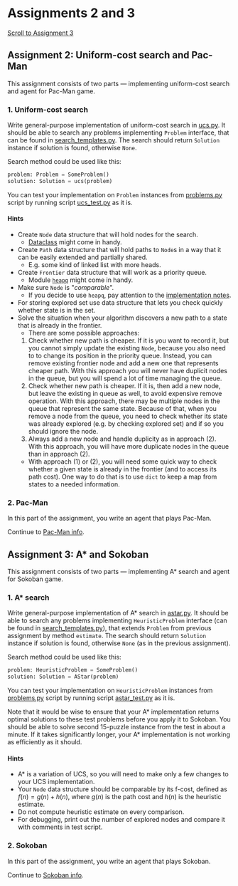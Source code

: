 # Assignments 2 and 3
[Scroll to Assignment 3](#assignment-3-sokoban)

## Assignment 2: Uniform-cost search and Pac-Man

This assignment consists of two parts — implementing uniform-cost search and agent for Pac-Man game.

### 1. Uniform-cost search
Write general-purpose implementation of uniform-cost search in [ucs.py](ucs.py). It should be able to search any problems implementing `Problem` interface, that can be found in [search_templates.py](search_templates.py). The search should return `Solution` instance if solution is found, otherwise `None`.

Search method could be used like this:
```python
problem: Problem = SomeProblem()
solution: Solution = ucs(problem)
```

You can test your implementation on `Problem` instances from [problems.py](problems.py) script by running script [ucs_test.py](ucs_test.py) as it is.

#### Hints
- Create `Node` data structure that will hold nodes for the search.
  - [Dataclass](https://docs.python.org/3/library/dataclasses.html) might come in handy.
- Create `Path` data structure that will hold paths to `Node`s in a way that it can be easily extended and partially shared.
  - E.g. some kind of linked list with more heads.
- Create `Frontier` data structure that will work as a priority queue.
  - Module [`heapq`](https://docs.python.org/3/library/heapq.html#module-heapq) might come in handy.
- Make sure `Node` is "*comparable*".
  - If you decide to use `heapq`, pay attention to the [implementation notes](https://docs.python.org/3/library/heapq.html#priority-queue-implementation-notes).
- For storing explored set use data structure that lets you check quickly whether state is in the set.
- Solve the situation when your algorithm discovers a new path to a state that is already in the frontier.
  - There are some possible approaches:
  1. Check whether new path is cheaper. If it is you want to record it, but you cannot simply update the existing `Node`, because you also need to to change its position in the priority queue. Instead, you can remove existing frontier node and add a new one that represents cheaper path. With this approach you will never have duplicit nodes in the queue, but you will spend a lot of time managing the queue.
  2. Check whether new path is cheaper. If it is, then add a new node, but leave the existing in queue as well, to avoid expensive remove operation. With this approach, there may be multiple nodes in the queue that represent the same state. Because of that, when you remove a node from the queue, you need to check whether its state was already explored (e.g. by checking explored set) and if so you should ignore the node.
  3. Always add a new node and handle duplicity as in approach (2). With this approach, you will have more duplicate nodes in the queue than in approach (2).
  - With approach (1) or (2), you will need some quick way to check whether a given state is already in the frontier (and to access its path cost). One way to do that is to use `dict` to keep a map from states to a needed information.


### 2. Pac-Man
In this part of the assignment, you write an agent that plays Pac-Man.

Continue to [Pac-Man info](pacman/README.md).


## Assignment 3: A* and Sokoban

This assignment consists of two parts — implementing A* search and agent for Sokoban game.

### 1. A* search

Write general-purpose implementation of A* search in [astar.py](astar.py). It should be able to search any problems implementing `HeuristicProblem` interface (can be found in [search_templates.py](search_templates.py)), that extends `Problem` from previous assignment by method `estimate`. The search should return `Solution` instance if solution is found, otherwise `None` (as in the previous assignment).

Search method could be used like this:
```python
problem: HeuristicProblem = SomeProblem()
solution: Solution = AStar(problem)
```

You can test your implementation on `HeuristicProblem` instances from [problems.py](problems.py) script by running script [astar_test.py](astar_test.py) as it is.

Note that it would be wise to ensure that your A* implementation returns optimal solutions to these test problems before you apply it to Sokoban. You should be able to solve second 15-puzzle instance from the test in about a minute. If it takes significantly longer, your A* implementation is not working as efficiently as it should.

#### Hints
- A* is a variation of UCS, so you will need to make only a few changes to your UCS implementation.
- Your `Node` data structure should be comparable by its f-cost, defined as $f(n) = g(n) + h(n)$, where $g(n)$ is the path cost and $h(n)$ is the heuristic estimate.
- Do not compute heuristic estimate on every comparison.
- For debugging, print out the number of explored nodes and compare it with comments in test script.

### 2. Sokoban
In this part of the assignment, you write an agent that plays Sokoban.

Continue to [Sokoban info](sokoban/README.md).
